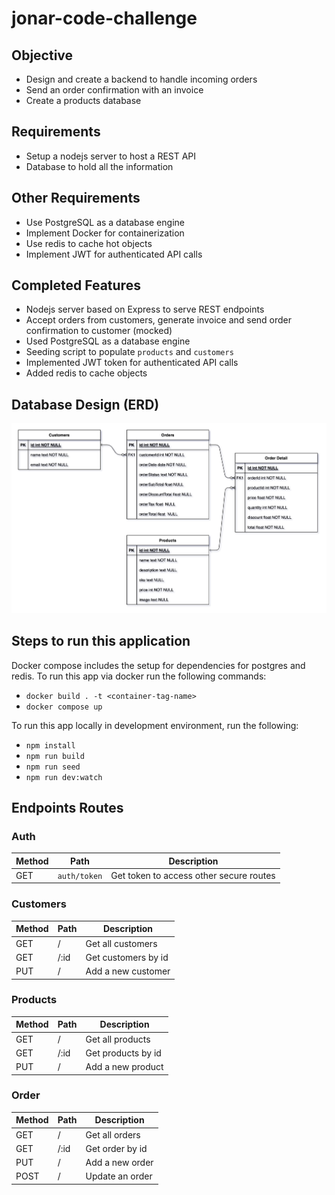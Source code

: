 # jonar-code-challenge

## Objective
- Design and create a backend to handle incoming orders
- Send an order confirmation with an invoice
- Create a products database

## Requirements
- Setup a nodejs server to host a REST API
- Database to hold all the information

## Other Requirements
- Use PostgreSQL as a database engine
- Implement Docker for containerization
- Use redis to cache hot objects
- Implement JWT for authenticated API calls

## Completed Features
- Nodejs server based on Express to serve REST endpoints
- Accept orders from customers, generate invoice and send order confirmation to customer (mocked)
- Used PostgreSQL as a database engine
- Seeding script to populate `products` and `customers`
- Implemented JWT token for authenticated API calls
- Added redis to cache objects

## Database Design (ERD)
![Database ERD](./erd-jonar-code-challenge.png)

## Steps to run this application
Docker compose includes the setup for dependencies for postgres and redis.
To run this app via docker run the following commands:
- `docker build . -t <container-tag-name>`
- `docker compose up`

To run this app locally in development environment, run the following:
- `npm install`
- `npm run build`
- `npm run seed`
- `npm run dev:watch`


## Endpoints Routes
### Auth
|Method|Path        | Description                             |
|---|-------------|-----------------------------------------|
|GET| `auth/token` | Get token to access other secure routes |

### Customers
|Method|Path        | Description    |
|-----|------|--------------------|
| GET | /    | Get all customers  |
| GET | /:id | Get customers by id|
| PUT | /    | Add a new customer |

### Products
|Method|Path        | Description |
|-|-|--------------------|
| GET | /    | Get all products   |
| GET | /:id | Get products by id |
| PUT | /    | Add a new product  |

### Order
| Method | Path | Description     |
|--------|------|-----------------|
| GET    | /    | Get all orders  |
| GET    | /:id | Get order by id |
| PUT    | /    | Add a new order |
| POST   | /    | Update an order |